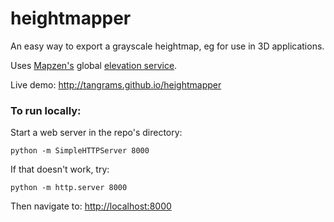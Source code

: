 # heightmapper

An easy way to export a grayscale heightmap, eg for use in 3D applications.

Uses [Mapzen's](http://mapzen.com/tangrams/tangram) global [elevation service](https://mapzen.com/blog/elevation).

Live demo: http://tangrams.github.io/heightmapper

### To run locally:

Start a web server in the repo's directory:

    python -m SimpleHTTPServer 8000
    
If that doesn't work, try:

    python -m http.server 8000
    
Then navigate to: [http://localhost:8000](http://localhost:8000)
